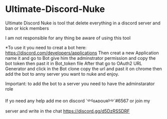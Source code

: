 # Ultimate-Discord-Nuke
Ultimate Discord Nuke is tool that delete everything in a discord server and ban or kick members 

I am not responsible for any thing be aware of using this tool

*To use it you need to creat a bot here: https://discord.com/developers/applications 
Then creat a new Application name it and go to Bot give him the adminstrator permission and copy the bot token then past it in Bot_token file
After that go to OAuth2 URL Generator and click in the Bot clone copy the url and past it on chrome then add the bot to anny server you want to nuke and enjoy.

Important: to add the bot to a server you need to have the adminstarator role

If yo need any help add me on discord ༺ɢᴀᴅᴏᴜʀ༻#6567 or join my server and write in the chat https://discord.gg/d5DzRSSDRF

